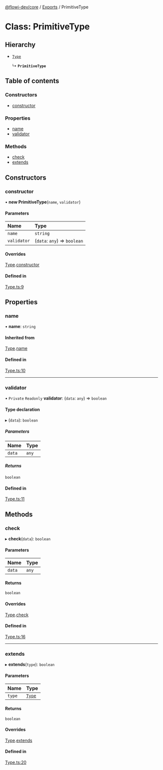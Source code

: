 [@flowi-dev/core](../README.md) / [Exports](../modules.md) / PrimitiveType

# Class: PrimitiveType

## Hierarchy

- [`Type`](Type.md)

  ↳ **`PrimitiveType`**

## Table of contents

### Constructors

- [constructor](PrimitiveType.md#constructor)

### Properties

- [name](PrimitiveType.md#name)
- [validator](PrimitiveType.md#validator)

### Methods

- [check](PrimitiveType.md#check)
- [extends](PrimitiveType.md#extends)

## Constructors

### constructor

• **new PrimitiveType**(`name`, `validator`)

#### Parameters

| Name | Type |
| :------ | :------ |
| `name` | `string` |
| `validator` | (`data`: `any`) => `boolean` |

#### Overrides

[Type](Type.md).[constructor](Type.md#constructor)

#### Defined in

[Type.ts:9](https://github.com/flowi-dev/core/blob/f9c2b6d/src/classes/Type.ts#L9)

## Properties

### name

• **name**: `string`

#### Inherited from

[Type](Type.md).[name](Type.md#name)

#### Defined in

[Type.ts:10](https://github.com/flowi-dev/core/blob/f9c2b6d/src/classes/Type.ts#L10)

___

### validator

• `Private` `Readonly` **validator**: (`data`: `any`) => `boolean`

#### Type declaration

▸ (`data`): `boolean`

##### Parameters

| Name | Type |
| :------ | :------ |
| `data` | `any` |

##### Returns

`boolean`

#### Defined in

[Type.ts:11](https://github.com/flowi-dev/core/blob/f9c2b6d/src/classes/Type.ts#L11)

## Methods

### check

▸ **check**(`data`): `boolean`

#### Parameters

| Name | Type |
| :------ | :------ |
| `data` | `any` |

#### Returns

`boolean`

#### Overrides

[Type](Type.md).[check](Type.md#check)

#### Defined in

[Type.ts:16](https://github.com/flowi-dev/core/blob/f9c2b6d/src/classes/Type.ts#L16)

___

### extends

▸ **extends**(`type`): `boolean`

#### Parameters

| Name | Type |
| :------ | :------ |
| `type` | [`Type`](Type.md) |

#### Returns

`boolean`

#### Overrides

[Type](Type.md).[extends](Type.md#extends)

#### Defined in

[Type.ts:20](https://github.com/flowi-dev/core/blob/f9c2b6d/src/classes/Type.ts#L20)
